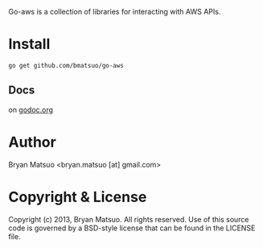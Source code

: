 [godoc.org]: http://go.pkgdoc.org/github.com/bmatsuo/go-aws/ "godoc.org"

Go-aws is a collection of libraries for interacting with AWS APIs.

Install
=======

    go get github.com/bmatsuo/go-aws

Docs
----

on [godoc.org][]

Author
======

Bryan Matsuo &lt;bryan.matsuo [at] gmail.com&gt;

Copyright & License
===================

Copyright (c) 2013, Bryan Matsuo.
All rights reserved.
Use of this source code is governed by a BSD-style license that can be
found in the LICENSE file.
